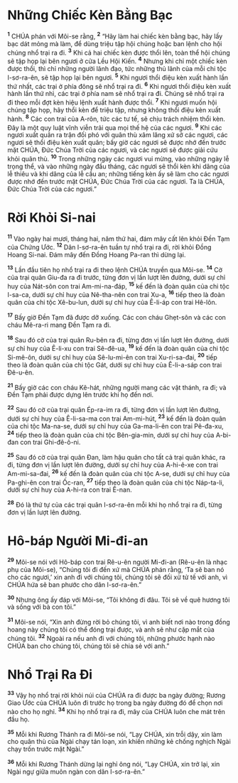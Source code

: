

# Những Chiếc Kèn Bằng Bạc
<sup><b>1</b></sup> CHÚA phán với Môi-se rằng, <sup><b>2</b></sup> “Hãy làm hai chiếc kèn bằng bạc, hãy lấy bạc dát mỏng mà làm, để dùng triệu tập hội chúng hoặc ban lệnh cho hội chúng nhổ trại ra đi. <sup><b>3</b></sup> Khi cả hai chiếc kèn được thổi lên, toàn thể hội chúng sẽ tập họp lại bên ngươi ở cửa Lều Hội Kiến. <sup><b>4</b></sup> Nhưng khi chỉ một chiếc kèn được thổi, thì chỉ những người lãnh đạo, tức những thủ lãnh của mỗi chi tộc I-sơ-ra-ên, sẽ tập họp lại bên ngươi. <sup><b>5</b></sup> Khi ngươi thổi điệu kèn xuất hành lần thứ nhất, các trại ở phía đông sẽ nhổ trại ra đi. <sup><b>6</b></sup> Khi ngươi thổi điệu kèn xuất hành lần thứ nhì, các trại ở phía nam sẽ nhổ trại ra đi. Chúng sẽ nhổ trại ra đi theo mỗi đợt kèn hiệu lệnh xuất hành được thổi. <sup><b>7</b></sup> Khi ngươi muốn hội chúng tập họp, hãy thổi kèn để triệu tập, nhưng không thổi điệu kèn xuất hành. <sup><b>8</b></sup> Các con trai của A-rôn, tức các tư tế, sẽ chịu trách nhiệm thổi kèn. Đây là một quy luật vĩnh viễn trải qua mọi thế hệ của các ngươi. <sup><b>9</b></sup> Khi các ngươi xuất quân ra trận đối phó với quân thù xâm lăng xứ sở các ngươi, các ngươi sẽ thổi điệu kèn xuất quân; bấy giờ các ngươi sẽ được nhớ đến trước mặt CHÚA, Đức Chúa Trời của các ngươi, và các ngươi sẽ được giải cứu khỏi quân thù. <sup><b>10</b></sup> Trong những ngày các ngươi vui mừng, vào những ngày lễ trọng thể, và vào những ngày đầu tháng, các ngươi sẽ thổi kèn khi dâng của lễ thiêu và khi dâng của lễ cầu an; những tiếng kèn ấy sẽ làm cho các ngươi được nhớ đến trước mặt CHÚA, Đức Chúa Trời của các ngươi. Ta là CHÚA, Đức Chúa Trời của các ngươi.”

# Rời Khỏi Si-nai
<sup><b>11</b></sup> Vào ngày hai mươi, tháng hai, năm thứ hai, đám mây cất lên khỏi Đền Tạm của Chứng Ước. <sup><b>12</b></sup> Dân I-sơ-ra-ên tuần tự nhổ trại ra đi, rời khỏi Đồng Hoang Si-nai. Đám mây đến Đồng Hoang Pa-ran thì dừng lại.

<sup><b>13</b></sup> Lần đầu tiên họ nhổ trại ra đi theo lệnh CHÚA truyền qua Môi-se. <sup><b>14</b></sup> Cờ của trại quân Giu-đa ra đi trước, từng đơn vị lần lượt lên đường, dưới sự chỉ huy của Nát-sôn con trai Am-mi-na-đáp, <sup><b>15</b></sup> kế đến là đoàn quân của chi tộc I-sa-ca, dưới sự chỉ huy của Nê-tha-nên con trai Xu-a, <sup><b>16</b></sup> tiếp theo là đoàn quân của chi tộc Xê-bu-lun, dưới sự chỉ huy của Ê-li-áp con trai Hê-lôn.

<sup><b>17</b></sup> Bấy giờ Đền Tạm đã được dỡ xuống. Các con cháu Ghẹt-sôn và các con cháu Mê-ra-ri mang Đền Tạm ra đi.

<sup><b>18</b></sup> Sau đó cờ của trại quân Ru-bên ra đi, từng đơn vị lần lượt lên đường, dưới sự chỉ huy của Ê-li-xu con trai Sê-đê-ua, <sup><b>19</b></sup> kế đến là đoàn quân của chi tộc Si-mê-ôn, dưới sự chỉ huy của Sê-lu-mi-ên con trai Xu-ri-sa-đai, <sup><b>20</b></sup> tiếp theo là đoàn quân của chi tộc Gát, dưới sự chỉ huy của Ê-li-a-sáp con trai Đê-u-ên.

<sup><b>21</b></sup> Bấy giờ các con cháu Kê-hát, những người mang các vật thánh, ra đi; và Đền Tạm phải được dựng lên trước khi họ đến nơi.

<sup><b>22</b></sup> Sau đó cờ của trại quân Ép-ra-im ra đi, từng đơn vị lần lượt lên đường, dưới sự chỉ huy của Ê-li-sa-ma con trai Am-mi-hút, <sup><b>23</b></sup> kế đến là đoàn quân của chi tộc Ma-na-se, dưới sự chỉ huy của Ga-ma-li-ên con trai Pê-đa-xu, <sup><b>24</b></sup> tiếp theo là đoàn quân của chi tộc Bên-gia-min, dưới sự chỉ huy của A-bi-đan con trai Ghi-đê-ô-ni.

<sup><b>25</b></sup> Sau đó cờ của trại quân Đan, làm hậu quân cho tất cả trại quân khác, ra đi, từng đơn vị lần lượt lên đường, dưới sự chỉ huy của A-hi-ê-xe con trai Am-mi-sa-đai, <sup><b>26</b></sup> kế đến là đoàn quân của chi tộc A-se, dưới sự chỉ huy của Pa-ghi-ên con trai Ốc-ran, <sup><b>27</b></sup> tiếp theo là đoàn quân của chi tộc Náp-ta-li, dưới sự chỉ huy của A-hi-ra con trai Ê-nan.

<sup><b>28</b></sup> Đó là thứ tự của các trại quân I-sơ-ra-ên mỗi khi họ nhổ trại ra đi, từng đơn vị lần lượt lên đường.

# Hô-báp Người Mi-đi-an
<sup><b>29</b></sup> Môi-se nói với Hô-báp con trai Rê-u-ên người Mi-đi-an (Rê-u-ên là nhạc phụ của Môi-se), “Chúng tôi đi đến xứ mà CHÚA phán rằng, ‘Ta sẽ ban nó cho các ngươi,’ xin anh đi với chúng tôi, chúng tôi sẽ đối xử tử tế với anh, vì CHÚA hứa sẽ ban phước cho dân I-sơ-ra-ên.”

<sup><b>30</b></sup> Nhưng ông ấy đáp với Môi-se, “Tôi không đi đâu. Tôi sẽ về quê hương tôi và sống với bà con tôi.”

<sup><b>31</b></sup> Môi-se nói, “Xin anh đừng rời bỏ chúng tôi, vì anh biết nơi nào trong đồng hoang này chúng tôi có thể đóng trại được, và anh sẽ như cặp mắt của chúng tôi. <sup><b>32</b></sup> Ngoài ra nếu anh đi với chúng tôi, những phước hạnh nào CHÚA ban cho chúng tôi, chúng tôi sẽ chia sẻ với anh.”

# Nhổ Trại Ra Đi
<sup><b>33</b></sup> Vậy họ nhổ trại rời khỏi núi của CHÚA ra đi được ba ngày đường; Rương Giao Ước của CHÚA luôn đi trước họ trong ba ngày đường đó để chọn nơi nào cho họ nghỉ. <sup><b>34</b></sup> Khi họ nhổ trại ra đi, mây của CHÚA luôn che mát trên đầu họ.

<sup><b>35</b></sup> Mỗi khi Rương Thánh ra đi Môi-se nói, “Lạy CHÚA, xin trỗi dậy, xin làm cho quân thù của Ngài chạy tán loạn, xin khiến những kẻ chống nghịch Ngài chạy trốn trước mặt Ngài.”

<sup><b>36</b></sup> Mỗi khi Rương Thánh dừng lại nghỉ ông nói, “Lạy CHÚA, xin trở lại, xin Ngài ngự giữa muôn ngàn con dân I-sơ-ra-ên.”


